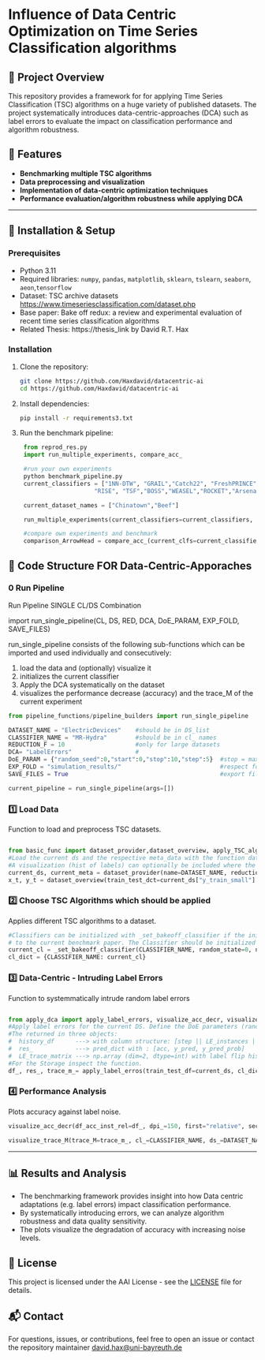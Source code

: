 # Influence of Data Centric Optimization on Time Series Classification algorithms 

## 📌 Project Overview
This repository provides a framework for for applying Time Series Classification (TSC) algorithms on a huge variety of published datasets. The project systematically introduces data-centric-approaches (DCA) such as label errors to evaluate the impact on classification performance and algorithm robustness.

## 🚀 Features
- **Benchmarking multiple TSC algorithms**
- **Data preprocessing and visualization**
- **Implementation of data-centric optimization techniques**
- **Performance evaluation/algorithm robustness while applying DCA**

---

## 🔧 Installation & Setup

### Prerequisites
- Python 3.11
- Required libraries: `numpy`, `pandas`, `matplotlib`, `sklearn`, `tslearn`, `seaborn`, `aeon`,`tensorflow`
- Dataset: TSC archive datasets https://www.timeseriesclassification.com/dataset.php
- Base paper: Bake off redux: a review and experimental evaluation of recent time series classification algorithms
- Related Thesis: https://thesis_link by David R.T. Hax

### Installation
1. Clone the repository:
   ```bash
   git clone https://github.com/Haxdavid/datacentric-ai
   cd https://github.com/Haxdavid/datacentric-ai
   ```
2. Install dependencies:
   ```bash
   pip install -r requirements3.txt
   ```
3. Run the benchmark pipeline:
   ```python
    from reprod_res.py
    import run_multiple_experiments, compare_acc_

    #run your own experiments
    python benchmark_pipeline.py
    current_classifiers = ["1NN-DTW", "GRAIL","Catch22", "FreshPRINCE","RDST", "RSF","R-STSF",
                        "RISE", "TSF","BOSS","WEASEL","ROCKET","Arsenal","CNN", "ResNet", "MR-Hydra"]

    current_dataset_names = ["Chinatown","Beef"]

    run_multiple_experiments(current_classifiers=current_classifiers, current_ds_n=current_dataset_names, res_id=resample_id)

    #compare own experiments and benchmark
    comparison_ArrowHead = compare_acc_(current_clfs=current_classifiers, current_ds="ArrowHead")
   ```

## 📂 Code Structure FOR Data-Centric-Apporaches

### 0 Run Pipeline
Run Pipeline SINGLE CL/DS Combination

import run_single_pipeline(CL, DS, RED, DCA, DoE_PARAM, EXP_FOLD, SAVE_FILES)

run_single_pipeline consists of the following sub-functions which can be imported and used individually
and consecutively:
1. load the data and (optionally) visualize it
2. initializes the current classifier
3. Apply the DCA systematically on the dataset
4. visualizes the performance decrease (accuracy) and the trace_M of the current experiment

```python
from pipeline_functions/pipeline_builders import run_single_pipeline

DATASET_NAME = "ElectricDevices"    #should be in DS_list
CLASSIFIER_NAME = "MR-Hydra"        #should be in cl_ names
REDUCTION_F = 10                    #only for large datasets
DCA= "LabelErrors"                  #
DoE_PARAM = {"random_seed":0,"start":0,"stop":10,"step":5}  #stop = max 90% of test_set_size, step=1-10 
EXP_FOLD = "simulation_results/"                            #respect folder structure
SAVE_FILES = True                                           #export files and figures in the respective directorys

current_pipeline = run_single_pipeline(args=[])
```

### 1️⃣ Load Data
Function to load and preprocess TSC datasets.
```python

from basic_func import dataset_provider,dataset_overview, apply_TSC_algos
#Load the current ds and the respective meta_data with the function dataset_provider
#A visualization (hist of labels) can optionally be included where the x,y ticks are returned
current_ds, current_meta = dataset_provider(name=DATASET_NAME, reduction_factor=REDUCTION_F, test_set_ratio="default_benchmark", random_state=0)
x_t, y_t = dataset_overview(train_test_dct=current_ds["y_train_small"] , dataset_name=DATASET_NAME) 

```

### 2️⃣ Choose TSC Algorithms which should be applied
Applies different TSC algorithms to a dataset.
```python
#Classifiers can be initialized with _set_bakeoff_classifier if the initial results should be as similar as possible
# to the current benchmark paper. The Classifier should be initialized in a dict, with its name as as key.
current_cl = _set_bakeoff_classifier(CLASSIFIER_NAME, random_state=0, n_jobs=1)
cl_dict = {CLASSIFIER_NAME: current_cl}

```

### 3️⃣ Data-Centric <Optimization> - Intruding Label Errors
Function to systemmatically intrude random label errors
```python

from apply_dca import apply_label_errors, visualize_acc_decr, visualize_trace_M
#Apply label errors for the current DS. Define the DoE parameters (random_S, start, stop, step)
#The returned in three objects:
#  history_df      ---> with column structure: [step || LE_instances || LE_relative || accuracy]
#  res_            ---> pred_dict with : [acc, y_pred, y_pred_prob]
#  LE_trace_matrix ---> np.array (dim=2, dtype=int) with label flip history
#For the Storage inspect the function.
df_, res_, trace_m_= apply_label_erros(train_test_df=current_ds, cl_dict=cl_dict, ds_=DS_NAME, stop=300, stop_percentage=0.7,  step=5)
```

### 4️⃣ Performance Analysis
Plots accuracy against label noise.
```python
visualize_acc_decr(df_acc_inst_rel=df_, dpi_=150, first="relative", second=None, w_=4.5, h_=3, cl_=CLASSIFIER_NAME, ds_=DATASET_NAME, save_fig=True)
```

```python
visualize_trace_M(trace_M=trace_m_, cl_=CLASSIFIER_NAME, ds_=DATASET_NAME, dpi=200, filename_="trace_M", save_fig=True)
```

---

## 📊 Results and Analysis
- The benchmarking framework provides insight into how Data centric adaptations (e.g. label errors) impact classification performance.
- By systematically introducing errors, we can analyze algorithm robustness and data quality sensitivity.
- The plots visualize the degradation of accuracy with increasing noise levels.

## 📜 License
This project is licensed under the AAI License - see the [LICENSE](LICENSE) file for details.

## 📬 Contact
For questions, issues, or contributions, feel free to open an issue or contact the repository maintainer david.hax@uni-bayreuth.de
